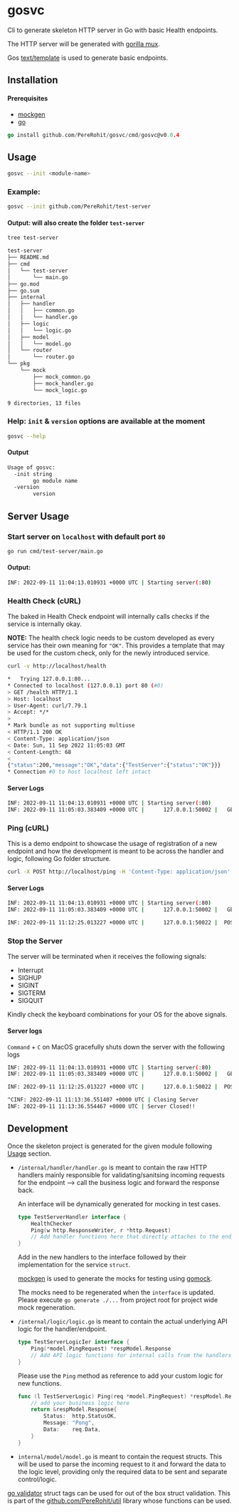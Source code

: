 # gosvc
Cli to generate skeleton HTTP server in Go with basic Health endpoints.

The HTTP server will be generated with [gorilla mux](https://github.com/gorilla/mux).

Gos [text/template](https://pkg.go.dev/text/template) is used to generate basic endpoints.

## Installation
#### Prerequisites
- [mockgen](https://github.com/golang/mock/tree/main/mockgen)
- [go](https://go.dev/dl/)
```go
go install github.com/PereRohit/gosvc/cmd/gosvc@v0.0.4
```

## Usage
```bash
gosvc --init <module-name>
```

### Example: 
```bash
gosvc --init github.com/PereRohit/test-server
```
#### Output: will also create the folder `test-server`
```bash
tree test-server

test-server
├── README.md
├── cmd
│   └── test-server
│       └── main.go
├── go.mod
├── go.sum
├── internal
│   ├── handler
│   │   ├── common.go
│   │   └── handler.go
│   ├── logic
│   │   └── logic.go
│   ├── model
│   │   └── model.go
│   └── router
│       └── router.go
└── pkg
    └── mock
        ├── mock_common.go
        ├── mock_handler.go
        └── mock_logic.go

9 directories, 13 files
```

### Help: `init` & `version` options are available at the moment
```bash
gosvc --help
```
#### Output
```bash
Usage of gosvc:
  -init string
        go module name
  -version
        version
```

## Server Usage
### Start server on `localhost` with default port `80`
```bash
go run cmd/test-server/main.go
```
#### Output:
```bash
INF: 2022-09-11 11:04:13.010931 +0000 UTC | Starting server(:80)
```
### Health Check (cURL)
The baked in Health Check endpoint will internally calls checks if the service is internally okay.

**NOTE:** The health check logic needs to be custom developed as every service has their own meaning for `"OK"`. This provides a template that may be used for the custom check, only for the newly introduced service.
```bash
curl -v http://localhost/health

*   Trying 127.0.0.1:80...
* Connected to localhost (127.0.0.1) port 80 (#0)
> GET /health HTTP/1.1
> Host: localhost
> User-Agent: curl/7.79.1
> Accept: */*
> 
* Mark bundle as not supporting multiuse
< HTTP/1.1 200 OK
< Content-Type: application/json
< Date: Sun, 11 Sep 2022 11:05:03 GMT
< Content-Length: 68
< 
{"status":200,"message":"OK","data":{"TestServer":{"status":"OK"}}}
* Connection #0 to host localhost left intact
```
#### Server Logs
```bash
INF: 2022-09-11 11:04:13.010931 +0000 UTC | Starting server(:80)
INF: 2022-09-11 11:05:03.383409 +0000 UTC |      127.0.0.1:50002 |   GET |              /health | 200 |  377.917µs | {"status":200,"message":"OK","data":{"TestServer":{"status":"OK"}}}
```

### Ping (cURL)
This is a demo endpoint to showcase the usage of registration of a new endpoint and how the development is meant to be  across the handler and logic, following Go folder structure.
```bash
curl -X POST http://localhost/ping -H 'Content-Type: application/json' -d '{ "data": "hello world from test" }'
```
#### Server Logs
```bash
INF: 2022-09-11 11:04:13.010931 +0000 UTC | Starting server(:80)
INF: 2022-09-11 11:05:03.383409 +0000 UTC |      127.0.0.1:50002 |   GET |              /health | 200 |  377.917µs | {"status":200,"message":"OK","data":{"TestServer":{"status":"OK"}}}

INF: 2022-09-11 11:12:25.013227 +0000 UTC |      127.0.0.1:50022 |  POST |                /ping | 200 |  980.375µs | {"status":200,"message":"Pong","data":"hello world from test"}
```

### Stop the Server
The server will be terminated when it receives the following signals:
- Interrupt
- SIGHUP
- SIGINT
- SIGTERM
- SIGQUIT

Kindly check the keyboard combinations for your OS for the above signals.

#### Server logs
`Command` + `C` on MacOS gracefully shuts down the server with the following logs
```bash
INF: 2022-09-11 11:04:13.010931 +0000 UTC | Starting server(:80)
INF: 2022-09-11 11:05:03.383409 +0000 UTC |      127.0.0.1:50002 |   GET |              /health | 200 |  377.917µs | {"status":200,"message":"OK","data":{"TestServer":{"status":"OK"}}}

INF: 2022-09-11 11:12:25.013227 +0000 UTC |      127.0.0.1:50022 |  POST |                /ping | 200 |  980.375µs | {"status":200,"message":"Pong","data":"hello world from test"}

^CINF: 2022-09-11 11:13:36.551407 +0000 UTC | Closing Server
INF: 2022-09-11 11:13:36.554467 +0000 UTC | Server Closed!!
```

## Development
Once the skeleton project is generated for the given module following [Usage](##usage) section.

- `/internal/handler/handler.go` is meant to contain the raw HTTP handlers mainly responsible for validating/sanitsing incoming requests for the endpoint --> call the business logic and forward the response back.

    An interface will be dynamically generated for mocking in test cases.
    ```go
    type TestServerHandler interface {
	    HealthChecker
	    Ping(w http.ResponseWriter, r *http.Request)
        // Add handler functions here that directly attaches to the endpoint
    }
    ```
    Add in the new handlers to the interface followed by their implementation for the service `struct`.

    [mockgen](https://github.com/golang/mock/tree/main/mockgen) is used to generate the mocks for testing using [gomock](https://github.com/golang/mock).

    The mocks need to be regenerated when the `interface` is updated.
    Please execute `go generate ./...` from project root for project wide mock regeneration.


- `/internal/logic/logic.go` is meant to contain the actual underlying API logic for the handler/endpoint.
    ```go
    type TestServerLogicIer interface {
        Ping(*model.PingRequest) *respModel.Response
        // Add API logic functions for internal calls from the handlers
    }
    ```
    Please use the `Ping` method as reference to add your custom logic for new functions.
    ```go
    func (l TestServerLogic) Ping(req *model.PingRequest) *respModel.Response {
        // add your business logic here
        return &respModel.Response{
            Status:  http.StatusOK,
            Message: "Pong",
            Data:    req.Data,
        }
    }
    ```

- `internal/model/model.go` is meant to contain the request structs. This will be used to parse the incoming request to it and forward the data to the logic level, providing only the required data to be sent and separate control/logic.

[go validator](https://github.com/go-playground/validator) struct tags can be used for out of the box struct validation.
This is part of the [github.com/PereRohit/util](https://github.com/PereRohit/util) library whose functions can be used.
